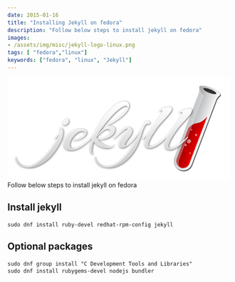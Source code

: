 ```yaml
---
date: 2015-01-16
title: "Installing Jekyll on fedora"
description: "Follow below steps to install jekyll on fedora"
images:
- /assets/img/misc/jekyll-logo-linux.png
tags: [ "fedora","linux"]
keywords: ["fedora", "linux", "Jekyll"]
---
```

![jekyll logo linux](/assets/img/misc/jekyll-logo-linux.png)
Follow below steps to install jekyll on fedora

## Install jekyll
```
sudo dnf install ruby-devel redhat-rpm-config jekyll
```
## Optional packages
```
sudo dnf group install "C Development Tools and Libraries"
sudo dnf install rubygems-devel nodejs bundler
```

